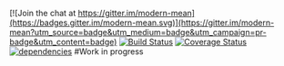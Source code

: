 [![Join the chat at https://gitter.im/modern-mean](https://badges.gitter.im/modern-mean.svg)](https://gitter.im/modern-mean?utm_source=badge&utm_medium=badge&utm_campaign=pr-badge&utm_content=badge)
[![Build Status](https://travis-ci.org/modern-mean/server-express-module.svg?branch=master)](https://travis-ci.org/modern-mean/server-express-module)
[![Coverage Status](https://coveralls.io/repos/github/modern-mean/server-express-module/badge.svg?branch=master)](https://coveralls.io/github/modern-mean/server-express-module?branch=master)
[![dependencies](https://david-dm.org/modern-mean/modern-mean.svg)](https://david-dm.org/modern-mean/server-express-module)
#Work in progress
